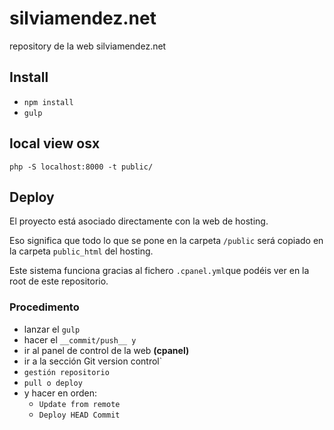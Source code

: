 # silviamendez.net
repository de la web silviamendez.net

## Install
- `npm install`
- `gulp`

## local view osx
`php -S localhost:8000 -t public/`

## Deploy
El proyecto está asociado directamente con la web de hosting. 

Eso significa que todo lo que se pone en la carpeta `/public` será copiado en la carpeta `public_html` del hosting.

Este sistema funciona gracias al fichero `.cpanel.yml`que podéis ver en la root de este repositorio.
### Procedimento
- lanzar el `gulp`
- hacer el `__commit/push__ y `
- ir al panel de control de la web **(cpanel)**
- ir a la sección Git version control` 
- `gestión repositorio`
- `pull o deploy` 
- y hacer en orden:
    - `Update from remote` 
    - `Deploy HEAD Commit`
